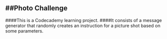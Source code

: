 ##**Photo Challenge**
-----------

####This is a Codecademy learning project.
####It consists of a message generator that randomly creates an instruction for a picture shot based on some parameters. 